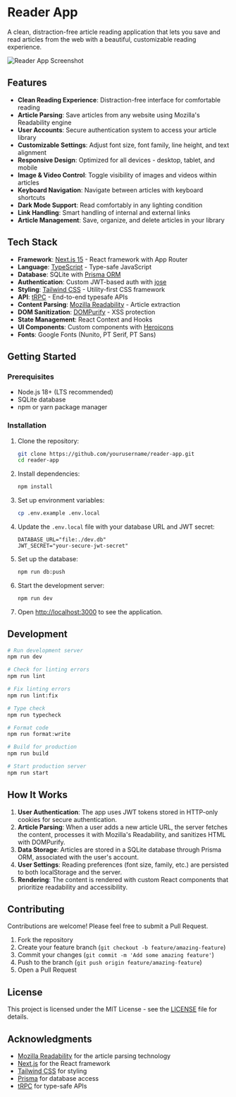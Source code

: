 # Reader App

A clean, distraction-free article reading application that lets you save and read articles from the web with a beautiful, customizable reading experience.

![Reader App Screenshot](public/screenshot.png)

## Features

- **Clean Reading Experience**: Distraction-free interface for comfortable reading
- **Article Parsing**: Save articles from any website using Mozilla's Readability engine
- **User Accounts**: Secure authentication system to access your article library
- **Customizable Settings**: Adjust font size, font family, line height, and text alignment
- **Responsive Design**: Optimized for all devices - desktop, tablet, and mobile
- **Image & Video Control**: Toggle visibility of images and videos within articles
- **Keyboard Navigation**: Navigate between articles with keyboard shortcuts
- **Dark Mode Support**: Read comfortably in any lighting condition
- **Link Handling**: Smart handling of internal and external links
- **Article Management**: Save, organize, and delete articles in your library

## Tech Stack

- **Framework**: [Next.js 15](https://nextjs.org/) - React framework with App Router
- **Language**: [TypeScript](https://www.typescriptlang.org/) - Type-safe JavaScript
- **Database**: SQLite with [Prisma ORM](https://www.prisma.io/)
- **Authentication**: Custom JWT-based auth with [jose](https://github.com/panva/jose)
- **Styling**: [Tailwind CSS](https://tailwindcss.com/) - Utility-first CSS framework
- **API**: [tRPC](https://trpc.io/) - End-to-end typesafe APIs
- **Content Parsing**: [Mozilla Readability](https://github.com/mozilla/readability) - Article extraction
- **DOM Sanitization**: [DOMPurify](https://github.com/cure53/DOMPurify) - XSS protection
- **State Management**: React Context and Hooks
- **UI Components**: Custom components with [Heroicons](https://heroicons.com/)
- **Fonts**: Google Fonts (Nunito, PT Serif, PT Sans)

## Getting Started

### Prerequisites

- Node.js 18+ (LTS recommended)
- SQLite database
- npm or yarn package manager

### Installation

1. Clone the repository:
   ```bash
   git clone https://github.com/yourusername/reader-app.git
   cd reader-app
   ```

2. Install dependencies:
   ```bash
   npm install
   ```

3. Set up environment variables:
   ```bash
   cp .env.example .env.local
   ```
   
4. Update the `.env.local` file with your database URL and JWT secret:
   ```
   DATABASE_URL="file:./dev.db"
   JWT_SECRET="your-secure-jwt-secret"
   ```

5. Set up the database:
   ```bash
   npm run db:push
   ```

6. Start the development server:
   ```bash
   npm run dev
   ```

7. Open [http://localhost:3000](http://localhost:3000) to see the application.

## Development

```bash
# Run development server
npm run dev

# Check for linting errors
npm run lint

# Fix linting errors
npm run lint:fix

# Type check
npm run typecheck

# Format code
npm run format:write

# Build for production
npm run build

# Start production server
npm run start
```

## How It Works

1. **User Authentication**: The app uses JWT tokens stored in HTTP-only cookies for secure authentication.
2. **Article Parsing**: When a user adds a new article URL, the server fetches the content, processes it with Mozilla's Readability, and sanitizes HTML with DOMPurify.
3. **Data Storage**: Articles are stored in a SQLite database through Prisma ORM, associated with the user's account.
4. **User Settings**: Reading preferences (font size, family, etc.) are persisted to both localStorage and the server.
5. **Rendering**: The content is rendered with custom React components that prioritize readability and accessibility.


## Contributing

Contributions are welcome! Please feel free to submit a Pull Request.

1. Fork the repository
2. Create your feature branch (`git checkout -b feature/amazing-feature`)
3. Commit your changes (`git commit -m 'Add some amazing feature'`)
4. Push to the branch (`git push origin feature/amazing-feature`)
5. Open a Pull Request

## License

This project is licensed under the MIT License - see the [LICENSE](LICENSE) file for details.

## Acknowledgments

- [Mozilla Readability](https://github.com/mozilla/readability) for the article parsing technology
- [Next.js](https://nextjs.org/) for the React framework
- [Tailwind CSS](https://tailwindcss.com/) for styling
- [Prisma](https://www.prisma.io/) for database access
- [tRPC](https://trpc.io/) for type-safe APIs

